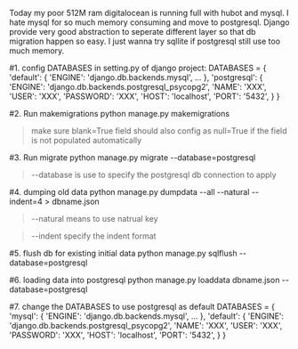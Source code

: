 Today my poor 512M ram digitalocean is running full with hubot and mysql. I hate mysql for so much memory consuming and move to postgresql. Django provide very good abstraction to seperate different layer so that db migration happen so easy. I just wanna try sqllite if postgresql still use too much memory.


#1. config DATABASES in setting.py of django project:
    DATABASES = {
        'default': {
            'ENGINE': 'django.db.backends.mysql', 
            ...
            },
        'postgresql': {
            'ENGINE': 'django.db.backends.postgresql_psycopg2',
            'NAME': 'XXX',
            'USER': 'XXX',
            'PASSWORD': 'XXX',
            'HOST': 'localhost',
            'PORT': '5432',
            }
    }
    
#2. Run makemigrations
    python manage.py makemigrations
> make sure blank=True field should also config as null=True if the field is not populated automatically

#3. Run migrate
    python manage.py migrate --database=postgresql
> --database is use to specify the postgresql db connection to apply

#4. dumping old data
    python manage.py dumpdata --all --natural --indent=4 > dbname.json
> --natural means to use natrual key

> --indent specify the indent format

#5. flush db for existing initial data
    python manage.py sqlflush --database=postgresql

#6. loading data into postgresql
    python manage.py loaddata dbname.json --database=postgresql

#7. change the DATABASES to use postgresql as default
    DATABASES = {
    'mysql': {
        'ENGINE': 'django.db.backends.mysql', 
        ...
        },
    'default': {
        'ENGINE': 'django.db.backends.postgresql_psycopg2',
        'NAME': 'XXX',
        'USER': 'XXX',
        'PASSWORD': 'XXX',
        'HOST': 'localhost',
        'PORT': '5432',
        }
    }
